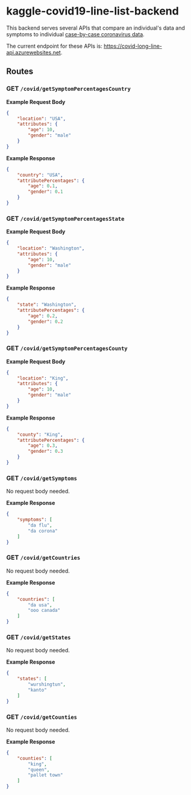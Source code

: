 # kaggle-covid19-line-list-backend

This backend serves several APIs that compare an individual's data and symptoms to individual [case-by-case coronavirus data](https://www.kaggle.com/sudalairajkumar/novel-corona-virus-2019-dataset#COVID19_line_list_data.csv).

The current endpoint for these APIs is: https://covid-long-line-api.azurewebsites.net.

## Routes
### GET `/covid/getSymptomPercentagesCountry`
**Example Request Body**
```json
{
	"location": "USA",
	"attributes": {
		"age": 10,
		"gender": "male"
	}
}
```

**Example Response**
```json
{
    "country": "USA",
    "attributePercentages": {
        "age": 0.1,
        "gender": 0.1
    }
}
```

### GET `/covid/getSymptomPercentagesState`
**Example Request Body**
```json
{
	"location": "Washington",
	"attributes": {
		"age": 10,
		"gender": "male"
	}
}
```

**Example Response**
```json
{
    "state": "Washington",
    "attributePercentages": {
        "age": 0.2,
        "gender": 0.2
    }
}
```

### GET `/covid/getSymptomPercentagesCounty`
**Example Request Body**
```json
{
	"location": "King",
	"attributes": {
		"age": 10,
		"gender": "male"
	}
}
```

**Example Response**
```json
{
    "county": "King",
    "attributePercentages": {
        "age": 0.3,
        "gender": 0.3
    }
}
```

### GET `/covid/getSymptoms`
No request body needed.

**Example Response**
```json
{
    "symptoms": [
        "da flu",
        "da corona"
    ]
}
```

### GET `/covid/getCountries`
No request body needed.

**Example Response**
```json
{
    "countries": [
        "da usa",
        "ooo canada"
    ]
}
```

### GET `/covid/getStates`
No request body needed.

**Example Response**
```json
{
    "states": [
        "wurshingtun",
        "kanto"
    ]
}
```

### GET `/covid/getCounties`
No request body needed.

**Example Response**
```json
{
    "counties": [
        "king",
        "queen",
        "pallet town"
    ]
}
```